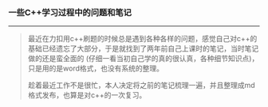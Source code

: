 ### 一些C++学习过程中的问题和笔记

---

> 最近在力扣用c++刷题的时候总是遇到各种各样的问题，感觉自己对c++的基础已经遗忘了大部分，于是就找到了两年前自己上课时的笔记，当时笔记做的还是蛮全面的 (仔细一看当初自己学的真的很认真，各种细节知识点)，只是用的是word格式，也没有系统的整理。
>
> 趁着最近工作不是很忙，本人决定将之前的笔记梳理一遍，并且整理成md格式发布，也算是对c++的一次复习。